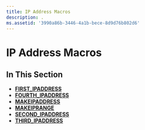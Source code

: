 ```yaml
---
title: IP Address Macros
description: .
ms.assetid: '3990a86b-3446-4a1b-bece-8d9d76b802d6'
---
```


# IP Address Macros

## In This Section

-   [**FIRST\_IPADDRESS**](first-ipaddress.md)
-   [**FOURTH\_IPADDRESS**](fourth-ipaddress.md)
-   [**MAKEIPADDRESS**](makeipaddress.md)
-   [**MAKEIPRANGE**](makeiprange.md)
-   [**SECOND\_IPADDRESS**](second-ipaddress.md)
-   [**THIRD\_IPADDRESS**](third-ipaddress.md)

 

 




